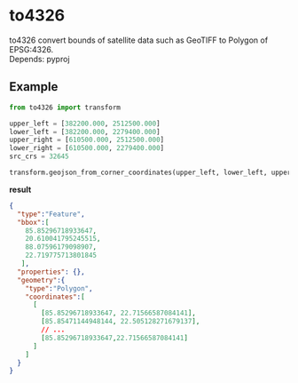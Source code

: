 # to4326
to4326 convert bounds of satellite data such as GeoTIFF to Polygon of EPSG:4326.  
Depends: pyproj

## Example

```Python
from to4326 import transform

upper_left = [382200.000, 2512500.000]
lower_left = [382200.000, 2279400.000]
upper_right = [610500.000, 2512500.000]
lower_right = [610500.000, 2279400.000]
src_crs = 32645

transform.geojson_from_corner_coordinates(upper_left, lower_left, upper_right, lower_right, src_crs)
```
**result**
```JSON
{
  "type":"Feature",
  "bbox":[
    85.85296718933647,
    20.610041795245515,
    88.07596179098907,
    22.719775713801845
   ],
  "properties": {},
  "geometry":{
    "type":"Polygon",
    "coordinates":[
      [
        [85.85296718933647, 22.71566587084141],
        [85.85471144948144, 22.505128271679137],
        // ...
        [85.85296718933647,22.71566587084141]
      ]
    ]
  }
}
```
